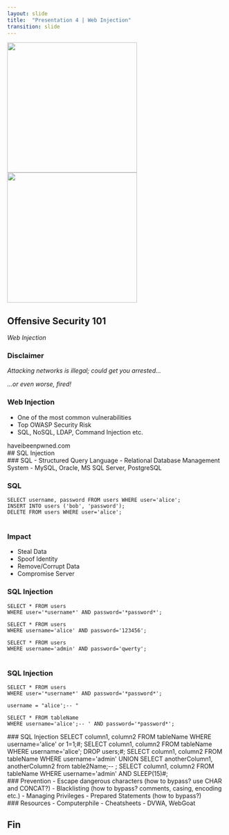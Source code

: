 ```yaml
---
layout: slide
title:  "Presentation 4 | Web Injection"
transition: slide
---
```


<section>

<img width="300px" src="{{site.baseurl}}/assets/images/code_academy.png">

<img width="300px" src="{{site.baseurl}}/assets/images/kali.png">

<h2>Offensive Security 101</h2>

<p><i>Web Injection</i></p>

</section>

<section>
	<h3>Disclaimer</h3>
	<p><i>Attacking networks is illegal; could get you arrested...</i></p>
	<p class="fragment"><i>...or even worse, fired!</i></p>
</section>

<section data-markdown>

### Web Injection
- One of the most common vulnerabilities
- Top OWASP Security Risk
- SQL, NoSQL, LDAP, Command Injection etc.
</section>

<section data-markdown>
haveibeenpwned.com
</section>

<section data-markdown>
## SQL Injection
</section>

<section data-markdown>
### SQL
- Structured Query Language
- Relational Database Management System
- MySQL, Oracle, MS SQL Server, PostgreSQL
</section>

<section>
<h3>SQL</h3>
<pre>
<code data-lang="mysql">SELECT username, password FROM users WHERE user='alice';
INSERT INTO users ('bob', 'password');
DELETE FROM users WHERE user='alice';
</code>
</pre>
</section>

<section>
<h3>Impact</h3>
<ul>
<li class="fragment">Steal Data</li>
<li class="fragment">Spoof Identity</li>
<li class="fragment">Remove/Corrupt Data</li>
<li class="fragment">Compromise Server</li>
</ul>
</section>

<section>
<h3>SQL Injection</h3>
<pre>
<code data-lang="mysql">SELECT * FROM users 
WHERE user='*username*' AND password='*password*';</code>
</pre>

<pre>
<code data-lang="mysql">SELECT * FROM users
WHERE username='alice' AND password='123456';

SELECT * FROM users
WHERE username='admin' AND password='qwerty';
</code>
</pre>
</section>

<section>
<h3>SQL Injection</h3>

<pre>
<code data-lang="mysql">SELECT * FROM users 
WHERE user='*username*' AND password='*password*';</code>
</pre>

<pre class="fragment">
<code data-lang="mysql">username = "alice';-- "</code>
</pre>

<pre class="fragment">
<code data-lang="mysql">SELECT * FROM tableName
WHERE username='alice';-- ' AND password='*password*';</code>
</pre>
</section>

<section data-markdown>
### SQL Injection
<span class="fragment">SELECT column1, column2 FROM tableName WHERE username='alice' or 1=1;#;</span>
<span class="fragment">SELECT column1, column2 FROM tableName WHERE username='alice'; DROP users;#;</span>
<span class="fragment">SELECT column1, column2 FROM tableName WHERE username='admin' 
UNION SELECT anotherColumn1, anotherColumn2 from table2Name;-- ;</span>
<span class="fragment">SELECT column1, column2 FROM tableName WHERE username='admin' AND SLEEP(15)#;</span>

</section>

<section data-markdown>
### Prevention
- Escape dangerous characters (how to bypass? use CHAR and CONCAT?)
- Blacklisting (how to bypass? comments, casing, encoding etc.)
- Managing Privileges
- Prepared Statements (how to bypass?)

</section>

<section data-markdown>
### Resources
- Computerphile
- Cheatsheets
- DVWA, WebGoat

</section>

<section data-markdown>

## Fin

</section>

